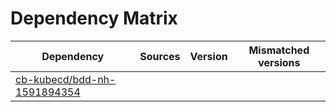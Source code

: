 # Dependency Matrix

Dependency | Sources | Version | Mismatched versions
---------- | ------- | ------- | -------------------
[cb-kubecd/bdd-nh-1591894354](https://github.com/cb-kubecd/bdd-nh-1591894354.git) |  | []() | 
